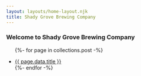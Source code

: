 ```yaml
---
layout: layouts/home-layout.njk
title: Shady Grove Brewing Company
---
```


### Welcome to Shady Grove Brewing Company


<ul class="listing">

{%- for page in collections.post -%}
  <li>
    <a href="{{ page.url }}">{{ page.data.title }}</a>
  </li>
{%- endfor -%}
</ul>